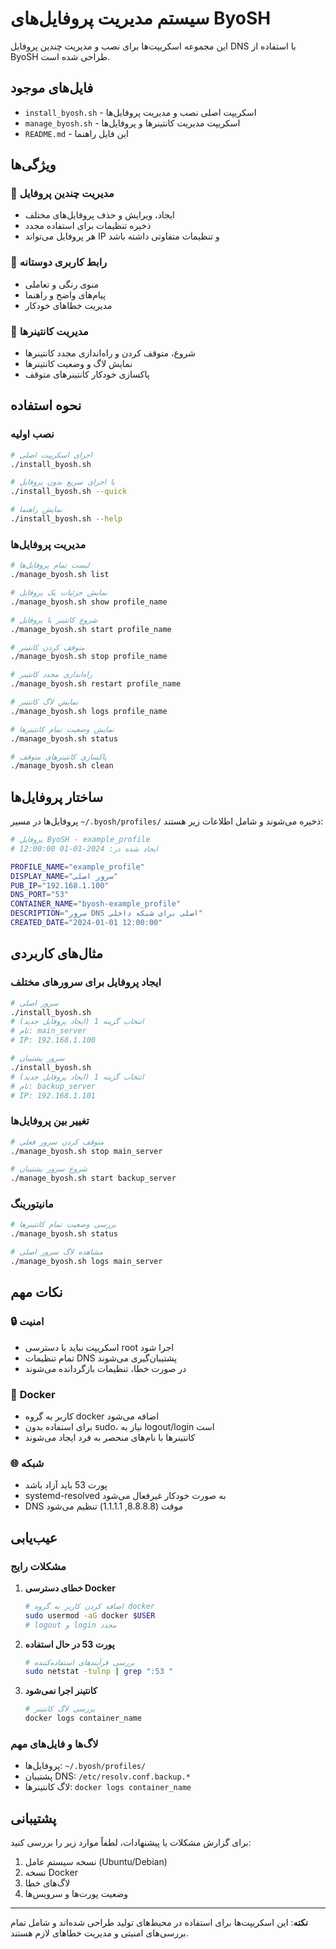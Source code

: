 # سیستم مدیریت پروفایل‌های ByoSH

این مجموعه اسکریپت‌ها برای نصب و مدیریت چندین پروفایل DNS با استفاده از ByoSH طراحی شده است.

## فایل‌های موجود

- `install_byosh.sh` - اسکریپت اصلی نصب و مدیریت پروفایل‌ها
- `manage_byosh.sh` - اسکریپت مدیریت کانتینرها و پروفایل‌ها
- `README.md` - این فایل راهنما

## ویژگی‌ها

### 🎯 **مدیریت چندین پروفایل**
- ایجاد، ویرایش و حذف پروفایل‌های مختلف
- ذخیره تنظیمات برای استفاده مجدد
- هر پروفایل می‌تواند IP و تنظیمات متفاوتی داشته باشد

### 🎨 **رابط کاربری دوستانه**
- منوی رنگی و تعاملی
- پیام‌های واضح و راهنما
- مدیریت خطاهای خودکار

### 🔧 **مدیریت کانتینرها**
- شروع، متوقف کردن و راه‌اندازی مجدد کانتینرها
- نمایش لاگ و وضعیت کانتینرها
- پاکسازی خودکار کانتینرهای متوقف

## نحوه استفاده

### نصب اولیه

```bash
# اجرای اسکریپت اصلی
./install_byosh.sh

# یا اجرای سریع بدون پروفایل
./install_byosh.sh --quick

# نمایش راهنما
./install_byosh.sh --help
```

### مدیریت پروفایل‌ها

```bash
# لیست تمام پروفایل‌ها
./manage_byosh.sh list

# نمایش جزئیات یک پروفایل
./manage_byosh.sh show profile_name

# شروع کانتینر با پروفایل
./manage_byosh.sh start profile_name

# متوقف کردن کانتینر
./manage_byosh.sh stop profile_name

# راه‌اندازی مجدد کانتینر
./manage_byosh.sh restart profile_name

# نمایش لاگ کانتینر
./manage_byosh.sh logs profile_name

# نمایش وضعیت تمام کانتینرها
./manage_byosh.sh status

# پاکسازی کانتینرهای متوقف
./manage_byosh.sh clean
```

## ساختار پروفایل‌ها

پروفایل‌ها در مسیر `~/.byosh/profiles/` ذخیره می‌شوند و شامل اطلاعات زیر هستند:

```bash
# پروفایل ByoSH - example_profile
# ایجاد شده در: 2024-01-01 12:00:00

PROFILE_NAME="example_profile"
DISPLAY_NAME="سرور اصلی"
PUB_IP="192.168.1.100"
DNS_PORT="53"
CONTAINER_NAME="byosh-example_profile"
DESCRIPTION="سرور DNS اصلی برای شبکه داخلی"
CREATED_DATE="2024-01-01 12:00:00"
```

## مثال‌های کاربردی

### ایجاد پروفایل برای سرورهای مختلف

```bash
# سرور اصلی
./install_byosh.sh
# انتخاب گزینه 1 (ایجاد پروفایل جدید)
# نام: main_server
# IP: 192.168.1.100

# سرور پشتیبان
./install_byosh.sh
# انتخاب گزینه 1 (ایجاد پروفایل جدید)
# نام: backup_server
# IP: 192.168.1.101
```

### تغییر بین پروفایل‌ها

```bash
# متوقف کردن سرور فعلی
./manage_byosh.sh stop main_server

# شروع سرور پشتیبان
./manage_byosh.sh start backup_server
```

### مانیتورینگ

```bash
# بررسی وضعیت تمام کانتینرها
./manage_byosh.sh status

# مشاهده لاگ سرور اصلی
./manage_byosh.sh logs main_server
```

## نکات مهم

### 🔒 **امنیت**
- اسکریپت نباید با دسترسی root اجرا شود
- تمام تنظیمات DNS پشتیبان‌گیری می‌شوند
- در صورت خطا، تنظیمات بازگردانده می‌شوند

### 🐳 **Docker**
- کاربر به گروه docker اضافه می‌شود
- برای استفاده بدون sudo، نیاز به logout/login است
- کانتینرها با نام‌های منحصر به فرد ایجاد می‌شوند

### 🌐 **شبکه**
- پورت 53 باید آزاد باشد
- systemd-resolved به صورت خودکار غیرفعال می‌شود
- DNS موقت (8.8.8.8, 1.1.1.1) تنظیم می‌شود

## عیب‌یابی

### مشکلات رایج

1. **خطای دسترسی Docker**
   ```bash
   # اضافه کردن کاربر به گروه docker
   sudo usermod -aG docker $USER
   # logout و login مجدد
   ```

2. **پورت 53 در حال استفاده**
   ```bash
   # بررسی فرآیندهای استفاده‌کننده
   sudo netstat -tulnp | grep ":53 "
   ```

3. **کانتینر اجرا نمی‌شود**
   ```bash
   # بررسی لاگ کانتینر
   docker logs container_name
   ```

### لاگ‌ها و فایل‌های مهم

- پروفایل‌ها: `~/.byosh/profiles/`
- پشتیبان DNS: `/etc/resolv.conf.backup.*`
- لاگ کانتینرها: `docker logs container_name`

## پشتیبانی

برای گزارش مشکلات یا پیشنهادات، لطفاً موارد زیر را بررسی کنید:

1. نسخه سیستم عامل (Ubuntu/Debian)
2. نسخه Docker
3. لاگ‌های خطا
4. وضعیت پورت‌ها و سرویس‌ها

---

**نکته**: این اسکریپت‌ها برای استفاده در محیط‌های تولید طراحی شده‌اند و شامل تمام بررسی‌های امنیتی و مدیریت خطاهای لازم هستند.

